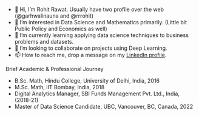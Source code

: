 - 👋 Hi, I’m Rohit Rawat. Usually have two profile over the web (@garhwalinauna and @rrrohit)
- 👀 I’m interested in Data Science and Mathematics primarily. (Little bit Public Policy and Economics as well)
- 🌱 I’m currently learning applying data science techniques to business problems and datasets.
- 💞️ I’m looking to collaborate on projects using Deep Learning.
- 📫 How to reach me, drop a message on my [LinkedIn profile](https://www.linkedin.com/in/rohit-rawat-68778a8b/).

Brief Academic & Professional Journey
- B.Sc. Math, Hindu College, University of Delhi, India, 2016
- M.Sc. Math, IIT Bombay, India, 2018
- Digital Analytics Manager, SBI Funds Management Pvt. Ltd., India, (2018-21)
- Master of Data Science Candidate, UBC, Vancouver, BC, Canada, 2022

<!---
garhwalinauna/garhwalinauna is a ✨ special ✨ repository because its `README.md` (this file) appears on your GitHub profile.
You can click the Preview link to take a look at your changes.
--->

